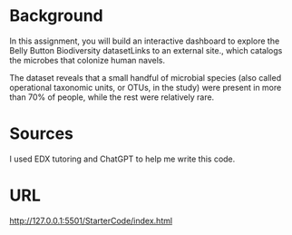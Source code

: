 # Background
In this assignment, you will build an interactive dashboard to explore the Belly Button Biodiversity datasetLinks to an external site., which catalogs the microbes that colonize human navels.

The dataset reveals that a small handful of microbial species (also called operational taxonomic units, or OTUs, in the study) were present in more than 70% of people, while the rest were relatively rare.

# Sources
I used EDX tutoring and ChatGPT to help me write this code.

# URL
http://127.0.0.1:5501/StarterCode/index.html
